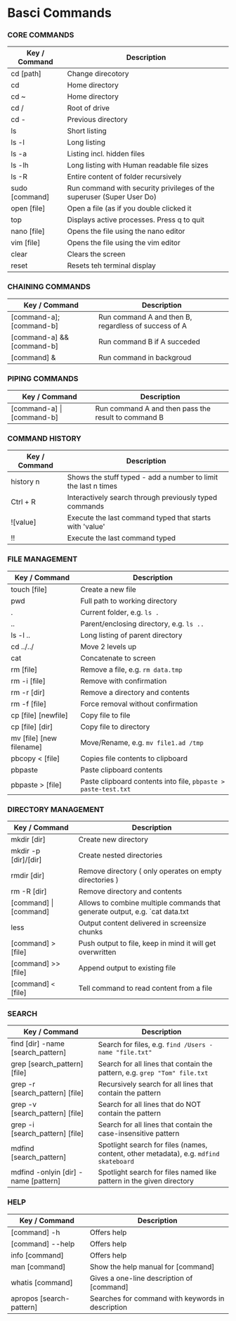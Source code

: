 # Basci Commands

### CORE COMMANDS

| Key / Command | Description |
| ------------- | ----------- |
| cd [path] | Change direcotory |
| cd | Home directory |
| cd ~ | Home directory |
| cd / | Root of drive |
| cd - | Previous directory |
| ls | Short listing |
| ls -l | Long listing |
| ls -a | Listing incl. hidden files |
| ls -lh | Long listing with Human readable file sizes |
| ls -R | Entire content of folder recursively |
| sudo [command] | Run command with security privileges of the superuser (Super User Do) |
| open [file] | Open a file (as if you double clicked it |
| top | Displays active processes. Press q to quit |
| nano [file] | Opens the file using the nano editor |
| vim [file] | Opens the file using the vim editor |
| clear | Clears the screen |
| reset | Resets teh terminal display |

### CHAINING COMMANDS

| Key / Command | Description |
| ------------- | ----------- |
| [command-a]; [command-b] | Run command A and then B, regardless of success of A |
| [command-a] && [command-b] | Run command B if A succeded |
| [command] & | Run command in backgroud |

### PIPING COMMANDS

| Key / Command | Description |
| ------------- | ----------- |
| [command-a] \| [command-b] | Run command A and then pass the result to command B |

### COMMAND HISTORY

| Key / Command | Description |
| ------------- | ----------- |
| history n | Shows the stuff typed - add a number to limit the last n times |
| Ctrl + R | Interactively search through previously typed commands |
| ![value] | Execute the last command typed that starts with 'value' |
| !! | Execute the last command typed |

### FILE MANAGEMENT

| Key / Command | Description |
| ------------- | ----------- |
| touch [file] |   Create a new file |
| pwd | Full path to working directory |
| . |  Current folder, e.g. `ls .` |
| .. | Parent/enclosing directory, e.g. `ls ..` |
| ls -l .. | Long listing of parent directory |
| cd ../../ | Move 2 levels up |
| cat | Concatenate to screen |
| rm [file] |  Remove a file, e.g. `rm data.tmp` |
| rm -i [file] | Remove with confirmation |
| rm -r [dir] | Remove a directory and contents |
| rm -f [file] | Force removal without confirmation |
| cp [file] [newfile] | Copy file to file |
| cp [file] [dir] | Copy file to directory |
| mv [file] [new filename] |  Move/Rename, e.g. `mv file1.ad /tmp` |
| pbcopy < [file] | Copies file contents to clipboard |
| pbpaste | Paste clipboard contents |
| pbpaste > [file] | Paste clipboard contents into file, `pbpaste > paste-test.txt` |

### DIRECTORY MANAGEMENT

| Key / Command | Description |
| ------------- | ----------- |
| mkdir [dir] | Create new directory |
| mkdir -p [dir]/[dir] |  Create nested directories |
| rmdir [dir] | Remove directory ( only operates on empty directories ) |
| rm -R [dir] | Remove directory and contents |
| [command] \| [command] | Allows to combine multiple commands that generate output, e.g. `cat data.txt | pbcopy` |
| less |  Output content delivered in screensize chunks |
| [command] > [file] |  Push output to file, keep in mind it will get overwritten |
| [command] >> [file] | Append output to existing file |
| [command] `<`  [file] |  Tell command to read content from a file |

### SEARCH

| Key / Command | Description |
| ------------- | ----------- |
| find [dir] -name [search_pattern] | Search for files, e.g. `find /Users -name "file.txt"` |
| grep [search_pattern] [file] | Search for all lines that contain the pattern, e.g. `grep "Tom" file.txt` |
| grep -r [search_pattern] [file] | Recursively search for all lines that contain the pattern |
| grep -v [search_pattern] [file] | Search for all lines that do NOT contain the pattern |
| grep -i [search_pattern] [file] | Search for all lines that contain the case-insensitive pattern |
| mdfind [search_pattern] | Spotlight search for files (names, content, other metadata), e.g. `mdfind skateboard` |
| mdfind -onlyin [dir] -name [pattern] | Spotlight search for files named like pattern in the given directory |

### HELP

| Key / Command | Description |
| ------------- | ----------- |
| [command] -h |  Offers help |
| [command] --help | Offers help |
| info [command] | Offers help |
| man [command] |  Show the help manual for [command] |
| whatis [command] | Gives a one-line description of [command] |
| apropos [search-pattern] | Searches for command with keywords in description |
